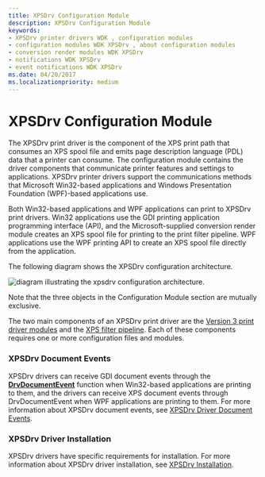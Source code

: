 ```yaml
---
title: XPSDrv Configuration Module
description: XPSDrv Configuration Module
keywords:
- XPSDrv printer drivers WDK , configuration modules
- configuration modules WDK XPSDrv , about configuration modules
- conversion render modules WDK XPSDrv
- notifications WDK XPSDrv
- event notifications WDK XPSDrv
ms.date: 04/20/2017
ms.localizationpriority: medium
---
```


# XPSDrv Configuration Module


The XPSDrv print driver is the component of the XPS print path that consumes an XPS spool file and emits page description language (PDL) data that a printer can consume. The configuration module contains the driver components that communicate printer features and settings to applications. XPSDrv printer drivers support the communications methods that Microsoft Win32-based applications and Windows Presentation Foundation (WPF)-based applications use.

Both Win32-based applications and WPF applications can print to XPSDrv print drivers. Win32 applications use the GDI printing application programming interface (API), and the Microsoft-supplied conversion render module creates an XPS spool file for printing to the print filter pipeline. WPF applications use the WPF printing API to create an XPS spool file directly from the application.

The following diagram shows the XPSDrv configuration architecture.

![diagram illustrating the xpsdrv configuration architecture.](images/xpsconfig.png)

Note that the three objects in the Configuration Module section are mutually exclusive.

The two main components of an XPSDrv print driver are the [Version 3 print driver modules](version-3-xpsdrv-print-driver-components.md) and the [XPS filter pipeline](filter-pipeline-configuration-file.md). Each of these components requires one or more configuration files and modules.

### XPSDrv Document Events

XPSDrv drivers can receive GDI document events through the [**DrvDocumentEvent**](/windows-hardware/drivers/ddi/winddiui/nf-winddiui-drvdocumentevent) function when Win32-based applications are printing to them, and the drivers can receive XPS document events through DrvDocumentEvent when WPF applications are printing to them. For more information about XPSDrv document events, see [XPSDrv Driver Document Events](xps-driver-document-events.md).

### XPSDrv Driver Installation

XPSDrv drivers have specific requirements for installation. For more information about XPSDrv driver installation, see [XPSDrv Installation](xpsdrv-installation.md).

 

